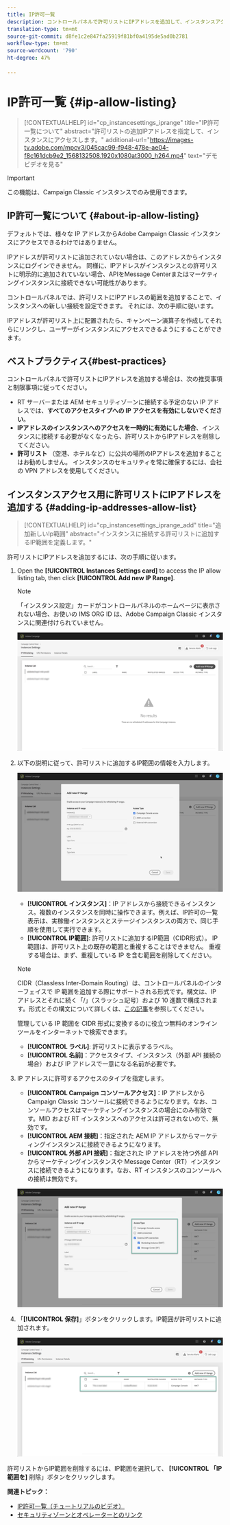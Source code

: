```yaml
---
title: IP許可一覧
description: コントロールパネルで許可リストにIPアドレスを追加して、インスタンスアクセスする方法を説明します
translation-type: tm+mt
source-git-commit: d8fe1c2e847fa25919f81bf0a4195de5ad0b2781
workflow-type: tm+mt
source-wordcount: '790'
ht-degree: 47%

---
```



# IP許可一覧 {#ip-allow-listing}

>[!CONTEXTUALHELP]
>id="cp_instancesettings_iprange"
>title="IP許可一覧について"
>abstract="許可リストの追加IPアドレスを指定して、インスタンスにアクセスします。"
>additional-url="https://images-tv.adobe.com/mpcv3/045cac99-f948-478e-ae04-f8c161dcb9e2_1568132508.1920x1080at3000_h264.mp4" text="デモビデオを見る"

>[!IMPORTANT]
>
>この機能は、Campaign Classic インスタンスでのみ使用できます。

## IP許可一覧について {#about-ip-allow-listing}

デフォルトでは、様々な IP アドレスからAdobe Campaign Classic インスタンスにアクセスできるわけではありません。

IPアドレスが許可リストに追加されていない場合は、このアドレスからインスタンスにログインできません。 同様に、IPアドレスがインスタンスとの許可リストに明示的に追加されていない場合、APIをMessage Centerまたはマーケティングインスタンスに接続できない可能性があります。

コントロールパネルでは、許可リストにIPアドレスの範囲を追加することで、インスタンスへの新しい接続を設定できます。 それには、次の手順に従います。

IPアドレスが許可リスト上に配置されたら、キャンペーン演算子を作成してそれらにリンクし、ユーザーがインスタンスにアクセスできるようにすることができます。

## ベストプラクティス{#best-practices}

コントロールパネルで許可リストにIPアドレスを追加する場合は、次の推奨事項と制限事項に従ってください。

* RT サーバーまたは AEM セキュリティゾーンに接続する予定のない IP アドレスでは、**すべてのアクセスタイプへの IP アクセスを有効にしないでください**。
* **IPアドレスのインスタンスへのアクセスを一時的に有効にした場合**、インスタンスに接続する必要がなくなったら、許可リストからIPアドレスを削除してください。
* **許可リスト** （空港、ホテルなど）に公共の場所のIPアドレスを追加することはお勧めしません。 インスタンスのセキュリティを常に確保するには、会社の VPN アドレスを使用してください。

## インスタンスアクセス用に許可リストにIPアドレスを追加する {#adding-ip-addresses-allow-list}

>[!CONTEXTUALHELP]
>id="cp_instancesettings_iprange_add"
>title="追加新しいIp範囲"
>abstract="インスタンスに接続する許可リストに追加するIP範囲を定義します。"

許可リストにIPアドレスを追加するには、次の手順に従います。

1. Open the **[!UICONTROL Instances Settings card]** to access the IP allow listing tab, then click **[!UICONTROL Add new IP Range]**.

   >[!NOTE]
   >
   >「インスタンス設定」カードがコントロールパネルのホームページに表示されない場合、お使いの IMS ORG ID は、Adobe Campaign Classic インスタンスに関連付けられていません。

   ![](assets/ip_whitelist_list1.png)

1. 以下の説明に従って、許可リストに追加するIP範囲の情報を入力します。

   ![](assets/ip_whitelist_add1.png)

   * **[!UICONTROL インスタンス]**：IP アドレスから接続できるインスタンス。複数のインスタンスを同時に操作できます。例えば、IP許可の一覧表示は、実稼働インスタンスとステージインスタンスの両方で、同じ手順を使用して実行できます。
   * **[!UICONTROL IP範囲]**: 許可リストに追加するIP範囲（CIDR形式）。 IP範囲は、許可リスト上の既存の範囲と重複することはできません。 重複する場合は、まず、重複している IP を含む範囲を削除してください。

   >[!NOTE]
   >
   >CIDR（Classless Inter-Domain Routing）は、コントロールパネルのインターフェイスで IP 範囲を追加する際にサポートされる形式です。構文は、IP アドレスとそれに続く「/」（スラッシュ記号）および 10 進数で構成されます。形式とその構文について詳しくは、[この記事](https://whatismyipaddress.com/cidr)を参照してください。
   >
   >管理している IP 範囲を CIDR 形式に変換するのに役立つ無料のオンラインツールをインターネットで検索できます。

   * **[!UICONTROL ラベル]**: 許可リストに表示するラベル。
   * **[!UICONTROL 名前]**：アクセスタイプ、インスタンス（外部 API 接続の場合）および IP アドレスで一意になる名前が必要です。


1. IP アドレスに許可するアクセスのタイプを指定します。

   * **[!UICONTROL Campaign コンソールアクセス]**：IP アドレスから Campaign Classic コンソールに接続できるようになります。なお、コンソールアクセスはマーケティングインスタンスの場合にのみ有効です。MID および RT インスタンスへのアクセスは許可されないので、無効です。
   * **[!UICONTROL AEM 接続]**：指定された AEM IP アドレスからマーケティングインスタンスに接続できるようになります。
   * **[!UICONTROL 外部 API 接続]**：指定された IP アドレスを持つ外部 API からマーケティングインスタンスや Message Center（RT）インスタンスに接続できるようになります。なお、RT インスタンスのコンソールへの接続は無効です。

   ![](assets/ip_whitelist_acesstype.png)

1. 「**[!UICONTROL 保存]**」ボタンをクリックします。IP範囲が許可リストに追加されます。

   ![](assets/ip_whitelist_added.png)

許可リストからIP範囲を削除するには、IP範囲を選択して、 **[!UICONTROL 「IP範囲を]** 削除」ボタンをクリックします。

**関連トピック：**
* [IP許可一覧（チュートリアルのビデオ）](https://docs.adobe.com/content/help/en/campaign-learn/campaign-classic-tutorials/administrating/control-panel-acc/ip-allow-listing.html)
* [セキュリティゾーンとオペレーターとのリンク](https://docs.campaign.adobe.com/doc/AC/en/INS_Additional_configurations_Configuring_Campaign_server.html#Linking_a_security_zone_to_an_operator)
